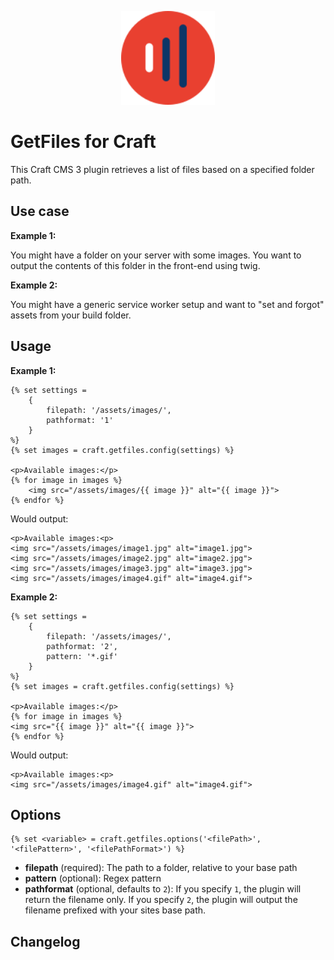 <p align="center">
    <img src="https://github.com/youandmedigital/craft-getfiles/blob/master/src/icon.svg" alt="GetFiles" width="150"/>
</p>

# GetFiles for Craft

This Craft CMS 3 plugin retrieves a list of files based on a specified folder path.

## Use case

**Example 1:**

You might have a folder on your server with some images. You want to output the
contents of this folder in the front-end using twig.

**Example 2:**

You might have a generic service worker setup and want to "set and forgot" assets
from your build folder.

## Usage

**Example 1:**

```
{% set settings =
    {
        filepath: '/assets/images/',
        pathformat: '1'
    }
%}
{% set images = craft.getfiles.config(settings) %}

<p>Available images:</p>
{% for image in images %}
    <img src="/assets/images/{{ image }}" alt="{{ image }}">
{% endfor %}
```

Would output:

```
<p>Available images:<p>
<img src="/assets/images/image1.jpg" alt="image1.jpg">
<img src="/assets/images/image2.jpg" alt="image2.jpg">
<img src="/assets/images/image3.jpg" alt="image3.jpg">
<img src="/assets/images/image4.gif" alt="image4.gif">
```

**Example 2:**

```
{% set settings =
    {
        filepath: '/assets/images/',
        pathformat: '2',
        pattern: '*.gif'
    }
%}
{% set images = craft.getfiles.config(settings) %}

<p>Available images:</p>
{% for image in images %}
<img src="{{ image }}" alt="{{ image }}">
{% endfor %}
```

Would output:

```
<p>Available images:<p>
<img src="/assets/images/image4.gif" alt="image4.gif">
```

## Options

```
{% set <variable> = craft.getfiles.options('<filePath>', '<filePattern>', '<filePathFormat>') %}
```
- **filepath** (required): The path to a folder, relative to your base path
- **pattern** (optional): Regex pattern
- **pathformat** (optional, defaults to `2`): If you specify `1`, the plugin will return the filename only. If you specify `2`, the plugin will output the filename prefixed with your sites base path.

## Changelog
